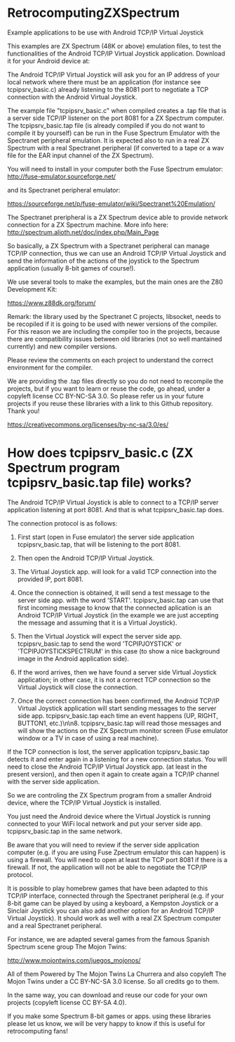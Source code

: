 # RetrocomputingZXSpectrum
Example applications to be use with Android TCP/IP Virtual Joystick

This examples are ZX Spectrum (48K or above) emulation files, to test the functionalities of the Android TCP/IP Virtual Joystick application. Download it for your Android device at:



The Android TCP/IP Virtual Joystick will ask you for an IP address of your local network where there must be an application (for instance see tcpipsrv_basic.c) already listening to the 8081 port to negotiate a TCP connection with the Android Virtual Joystick.

The example file "tcpipsrv_basic.c" when compiled creates a .tap file that is a server side TCP/IP listener on the port 8081 for a ZX Spectrum computer. The tcpipsrv_basic.tap file (is already compiled if you do not want to compile it by yourself) can be run in the Fuse Spectrum Emulator with the Spectranet peripheral emulation. It is expected also to run in a real ZX Spectrum with a real Spectranet peripheral (if converted to a tape or a wav file for the EAR input channel of the ZX Spectrum).

You will need to install in your computer both the Fuse Spectrum emulator:
http://fuse-emulator.sourceforge.net/

and its Spectranet peripheral emulator:

https://sourceforge.net/p/fuse-emulator/wiki/Spectranet%20Emulation/

The Spectranet preripheral is a ZX Spectrum device able to provide network connection for a ZX Spectrum machine. More info here:
http://spectrum.alioth.net/doc/index.php/Main_Page

So basically, a ZX Spectrum with a Spectranet peripheral can manage TCP/IP connection, thus we can use an Android TCP/IP Virtual Joystick and send the information of the actions of the joystick to the Spectrum application (usually 8-bit games of course!).

We use several tools to make the examples, but the main ones are the Z80 Development Kit:

https://www.z88dk.org/forum/

Remark: the library used by the Spectranet C projects, libsocket, needs to be recopiled if it is going to be used with newer versions of the compiler. For this reason we are including the compiler too in the projects, because there are compatibility issues between old libraries (not so well mantained currently) and new compiler versions.

Please review the comments on each project to understand the correct environment for the compiler. 

We are providing the .tap files directly so you do not need to recompile the projects, but if you want to learn or reuse the code, go ahead, under a copyleft license CC BY-NC-SA 3.0. So please refer us in your future projects if you reuse these libraries with a link to this Github repository. Thank you!

https://creativecommons.org/licenses/by-nc-sa/3.0/es/

# How does tcpipsrv_basic.c (ZX Spectrum program tcpipsrv_basic.tap file) works? 

The Android TCP/IP Virtual Joystick is able to connect to a TCP/IP server application listening at port 8081. And that is what tcpipsrv_basic.tap does. 

The connection protocol is as follows:

1) First start (open in Fuse emulator) the server side application tcpipsrv_basic.tap, that will be listening to the port 8081.

2) Then open the Android TCP/IP Virtual Joystick.

3) The Virtual Joystick app. will look for a valid TCP connection into the provided IP, port 8081.

4) Once the connection is obtained, it will send a test message to the server side app. with the word 'START'. tcpipsrv_basic.tap can use that first incoming message to know that the connected aplication is an Android TCP/IP Virtual Joystick (in the example we are just accepting the message and assuming that it is a Virtual Joystick).

5) Then the Virtual Joystick will expect the server side app. tcpipsrv_basic.tap to send the word 'TCPIPJOYSTICK' or 'TCPIPJOYSTICKSPECTRUM' in this case (to show a nice background image in the Android application side).

6) If the word arrives, then we have found a server side Virtual Joystick application; in other case, it is not a correct TCP connection so the Virtual Joystick will close the connection.

7) Once the correct connection has been confirmed, the Android TCP/IP Virtual Joystick application will start sending messages to the server side app. tcpipsrv_basic.tap each time an event happens (UP, RIGHT, BUTTON1, etc.)\n\n8. tcpipsrv_basic.tap will read those messages and will show the actions on the ZX Spectrum monitor screen (Fuse emulator window or a TV in case of using a real machine). 

If the TCP connection is lost, the server application tcpipsrv_basic.tap detects it and enter again in a listening for a new connection status. You will need to close the Android TCP/IP Virtual Joystick app. (at least in the present version), and then open it again to create again a TCP/IP channel with the server side application.

So we are controling the ZX Spectrum program from a smaller Android device, where the TCP/IP Virtual Joystick is installed. 

You just need the Android device where the Virtual Joystick is running connected to your WiFi local network and put your server side app. tcpipsrv_basic.tap in the same network.

Be aware that you will need to review if the server side application computer (e.g. if you are using Fuse Zpectrum emulator this can happen) is using a firewall. You will need to open at least the TCP port 8081 if there is a firewall. If not, the application will not be able to negotiate the TCP/IP protocol.

It is possible to play homebrew games that have been adapted to this TCP/IP interface, connected through the Spectranet peripheral (e.g. if your 8-bit game can be played by using a keyboard, a Kempston Joystick or a Sinclair Joystick you can also add another option for an Android TCP/IP Virtual Joystick). It should work as well with a real ZX Spectrum computer and a real Spectranet peripheral.

For instance, we are adapted several games from the famous Spanish Spectrum scene group The Mojon Twins:

http://www.mojontwins.com/juegos_mojonos/

All of them Powered by The Mojon Twins La Churrera and also copyleft The Mojon Twins under a CC BY-NC-SA 3.0 license. So all credits go to them. 

In the same way, you can download and reuse our code for your own projects (copyleft license CC BY-SA 4.0).

If you make some Spectrum 8-bit games or apps. using these libraries please let us know, we will be very happy to know if this is useful for retrocomputing fans!
